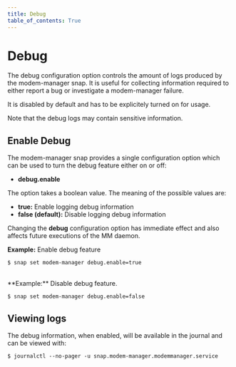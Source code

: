 ```yaml
---
title: Debug
table_of_contents: True
---
```


# Debug

The debug configuration option controls the amount of logs produced by the
modem-manager snap. It is useful for collecting information required to either
report a bug or investigate a modem-manager failure.

It is disabled by default and has to be explicitely turned on for usage.

Note that the debug logs may contain sensitive information.

## Enable Debug

The modem-manager snap provides a single configuration option which can be used to
turn the debug feature either on or off:

 * **debug.enable**

The option takes a boolean value. The meaning of the possible values are:

 * **true:** Enable logging debug information
 * **false (default):** Disable logging debug information

Changing the **debug** configuration option has immediate effect and also
affects future executions of the MM daemon.

**Example:** Enable debug feature

```
$ snap set modem-manager debug.enable=true
```

<br/>
**Example:** Disable debug feature.

```
$ snap set modem-manager debug.enable=false
```

## Viewing logs

The debug information, when enabled, will be available in the journal and can
be viewed with:

```
$ journalctl --no-pager -u snap.modem-manager.modemmanager.service
```
